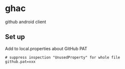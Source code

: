 # ghac

github android client

## Set up

Add to local.properties about GitHub PAT

```properties
# suppress inspection "UnusedProperty" for whole file
github.pat=xxx
```

